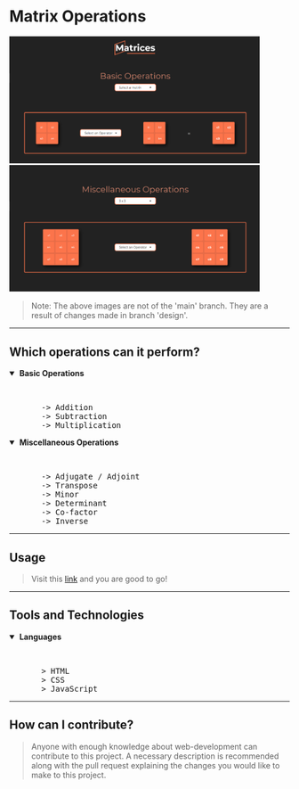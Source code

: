 # Matrix Operations

<img src="assets/Screenshot (487).png" width="450"> <img src="assets/Screenshot (489).png" width="450">

>Note: The above images are not of the 'main' branch. They are a result of changes made in branch 'design'.

---

## Which operations can it perform?

<details open>
  <summary><strong>&nbsp;Basic Operations</strong></summary>
  <ul>
    <br>
    <pre>
    -> Addition
    -> Subtraction
    -> Multiplication</pre>
  </ul>
 </details>
 <details open>
  <summary><strong>&nbsp;Miscellaneous Operations</strong></summary>
  <ul>
    <br>
    <pre>
    -> Adjugate / Adjoint
    -> Transpose
    -> Minor
    -> Determinant
    -> Co-factor
    -> Inverse</pre>
  </ul>
 </details>
 
 ---
 
 ## Usage
 >Visit this [link](https://murtuzaalisurti.github.io/matrices) and you are good to go!
 
 ---
 
 ## Tools and Technologies

<details open>
  <summary><strong>&nbsp;Languages</strong></summary>
  <ul>
    <br>
    <pre>
    > HTML
    > CSS
    > JavaScript</pre>
  </ul>
 </details>
 
 ---
 
 ## How can I contribute?
>Anyone with enough knowledge about web-development can contribute to this project. A necessary description is recommended along with the pull request explaining the changes you would like to make to this project.
